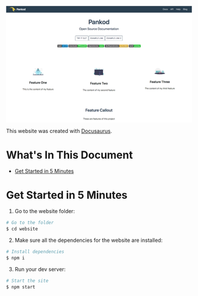 <img src="https://github.com/pankod/docusaurus-boilerplate/blob/update-readme/demo.png" alt="Pankod - docusaurus-boilerplate" align="center" />

This website was created with [Docusaurus](https://docusaurus.io/).

# What's In This Document

* [Get Started in 5 Minutes](#get-started-in-5-minutes)

# Get Started in 5 Minutes

1. Go to the website folder:

```sh
# Go to the folder
$ cd website
```

2. Make sure all the dependencies for the website are installed:

```sh
# Install dependencies
$ npm i
```

3. Run your dev server:

```sh
# Start the site
$ npm start
```
